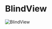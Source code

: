 # BlindView
![BlindView](https://cloud.githubusercontent.com/assets/8536244/8023602/314849f4-0d45-11e5-9a37-43d411825bea.jpg)
